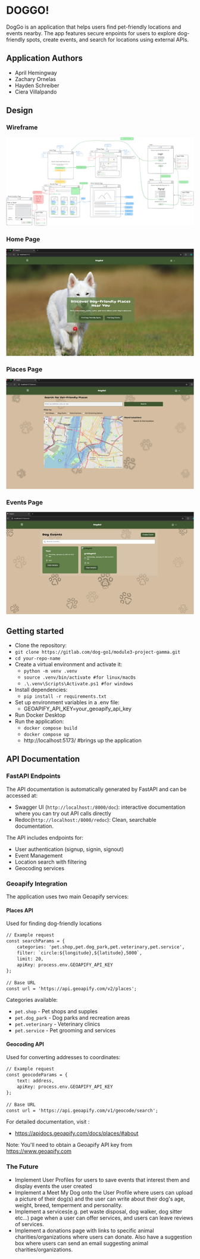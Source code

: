 # DOGGO!
DogGo is an application that helps users find pet-friendly locations and events nearby. The app features secure enpoints for users to explore dog-friendly spots, create events, and search for locations using external APIs.

## Application Authors
- April Hemingway
- Zachary Ornelas
- Hayden Schreiber
- Ciera Villalpando

## Design
### Wireframe
![Wireframe](ghi/public/DOGGO.png)

### Home Page
![Home Page](ghi/public/HomePage.png)

### Places Page
![Places Page](ghi/public/PlacesPage.png)

### Events Page
![Events Page](ghi/public/EventsPage.png)

## Getting started

- Clone the repository:
- ```git clone https://gitlab.com/dog-go1/module3-project-gamma.git```
- ```cd your-repo-name```
- Create a virtual environment and activate it:
    - ```python -m venv .venv```
    - ```source .venv/bin/activate #for linux/macOs```
    - ```.\.venv\Scripts\Activate.ps1 #for windows```
- Install dependencies:
    - ```pip install -r requirements.txt```
- Set up environment variables in a .env file:
    - GEOAPIFY_API_KEY=your_geoapify_api_key
- Run Docker Desktop
- Run the application:
    - ```docker compose build```
    - ```docker compose up```
    - http://localhost:5173/ #brings up the application


## API Documentation
### FastAPI Endpoints
The API documentation is automatically generated by FastAPI and can be accessed at:
- Swagger UI (```http://localhost:/8000/doc```): interactive documentation where you can try out API calls directly
- Redoc(```http://localhost:/8000/redoc```):
Clean, searchable documentation.

The API includes endpoints for:
- User authentication (signup, signin, signout)
- Event Management
- Location search with filtering
- Geocoding services

### Geoapify Integration
The application uses two main Geoapify services:

#### Places API
Used for finding dog-friendly locations
```
// Example request
const searchParams = {
    categories: 'pet.shop,pet.dog_park,pet.veterinary,pet.service',
    filter: `circle:${longitude},${latitude},5000`,
    limit: 20,
    apiKey: process.env.GEOAPIFY_API_KEY
};

// Base URL
const url = 'https://api.geoapify.com/v2/places';
```

Categories available:
- ```pet.shop``` - Pet shops and supples
- ```pet.dog_park``` - Dog parks and recreation areas
- ```pet.veterinary``` - Veterinary clinics
- ```pet.service``` - Pet grooming and services

#### Geocoding API
Used for converting addresses to coordinates:
```
// Example request
const geocodeParams = {
    text: address,
    apiKey: process.env.GEOAPIFY_API_KEY
};

// Base URL
const url = 'https://api.geoapify.com/v1/geocode/search';

```
For detailed documentation, visit :
- https://apidocs.geoapify.com/docs/places/#about

Note: You'll need to obtain a Geoapify API key from https://www.geoapify.com


### The Future
- Implement User Profiles for users to save events that interest them and display events the user created
- Implement a Meet My Dog onto the User Profile where users can upload a picture of their dog(s) and the user can write about their dog's age, weight, breed, temperment and personality.
- Implement a services(e.g. pet waste disposal, dog walker, dog sitter etc...) page when a user can offer services, and users can leave reviews of services.
- Implement a donations page with links to specific animal charities/organizations where users can donate. Also have a suggestion box where users can send an email suggesting animal charities/organizations.
